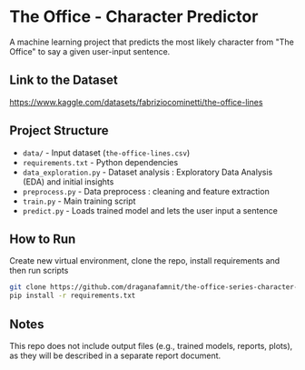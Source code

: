 # The Office - Character Predictor
A machine learning project that predicts the most likely character from "The Office" to say a given user-input sentence.

## Link to the Dataset
https://www.kaggle.com/datasets/fabriziocominetti/the-office-lines

## Project Structure
- `data/` - Input dataset (`the-office-lines.csv`)
- `requirements.txt` - Python dependencies
- `data_exploration.py` - Dataset analysis : Exploratory Data Analysis (EDA) and initial insights
- `preprocess.py` - Data preprocess : cleaning and feature extraction
- `train.py` - Main training script
- `predict.py` - Loads trained model and lets the user input a sentence


## How to Run
Create new virtual environment, clone the repo, install requirements and then run scripts
```bash
git clone https://github.com/draganafamnit/the-office-series-character-predictor.git
pip install -r requirements.txt
```
## Notes
This repo does not include output files (e.g., trained models, reports, plots), as they will be described in a separate report document.
